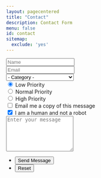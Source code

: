 ```yaml
---
layout: pagecentered
title: "Contact"
description: Contact Form
menu: false
id: contact
sitemap:
  exclude: 'yes'
---
```


<section>
	<form method="post" action="#">
		<div class="row uniform 50%">
			<div class="6u 12u$(4)">
				<input type="text" name="name" id="name" value="" placeholder="Name" />
			</div>
			<div class="6u$ 12u$(4)">
				<input type="email" name="email" id="email" value="" placeholder="Email" />
			</div>
			<div class="12u$">
				<div class="select-wrapper">
					<select name="category" id="category">
						<option value="">- Category -</option>
						<option value="1">General Question</option>
						<option value="1">Bug Report</option>
						<option value="1">Warning Bubble trk: tracker</option>
						<option value="1">Human Resources</option>
					</select>
				</div>
			</div>
			<div class="4u 12u$(3)">
				<input type="radio" id="priority-low" name="priority" checked>
				<label for="priority-low">Low Priority</label>
			</div>
			<div class="4u 12u$(3)">
				<input type="radio" id="priority-normal" name="priority">
				<label for="priority-normal">Normal Priority</label>
			</div>
			<div class="4u$ 12u$(3)">
				<input type="radio" id="priority-high" name="priority">
				<label for="priority-high">High Priority</label>
			</div>
			<div class="6u 12u$(3)">
				<input type="checkbox" id="copy" name="copy">
				<label for="copy">Email me a copy of this message</label>
			</div>
			<div class="6u$ 12u$(3)">
				<input type="checkbox" id="human" name="human" checked>
				<label for="human">I am a human and not a robot</label>
			</div>
			<div class="12u$">
				<textarea name="message" id="message" placeholder="Enter your message" rows="6"></textarea>
			</div>
			<div class="12u$">
				<ul class="actions">
					<li><input type="submit" value="Send Message" class="special" /></li>
					<li><input type="reset" value="Reset" /></li>
				</ul>
			</div>
		</div>
	</form>
</section>